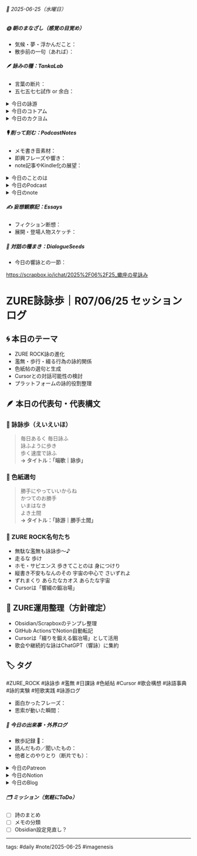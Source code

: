 


###### 📅 2025-06-25（水曜日）


##### 🌞 朝のまなざし（感覚の目覚め）
- 気候・夢・浮かんだこと：
- 散歩前の一句（あれば）：

##### 🪶 詠みの種：TankaLab
- 言葉の断片：
- 五七五七七試作 or 余白：

<details>
<summary>今日の詠游</summary>

妄想｜天音句
もうそうじゃないしなんてのはずもなし
はずかしげもなくどののうがいふ

ひまわり｜暇割
たれこうべ　ひまかと思われ　わりを喰う
わりとひまなき　徒然なき日々

勝手｜好きずき
身勝手好き勝手わるい勝手よい勝手
それはどうかっておもうのも勝手

勝手｜嘗て
勝手にやっていいからね
かつてのお勝手いまはなきよき土間

勝手｜交雑響創
想へば遠くへ来たもんだ
勝手に膨張
森から銀河へ
サインは Go！

にゅ｜NEWS
ニュートラルなニューラルなんてないんだよ
ビジュアルさいずれニュースは偏光

詠游四題　令和7年6月25日
ひまありて　勝手に妄想　にゅっとでる
向日葵眺めて　きょうもそうする

今朝の星詠　R07/06/25
共振優先　ズレ万歳　遅ればせても
ええんじゃないか　ホモ・サピエンスだもの

端歌｜光泉
鏡みて　左右反転　虚像かな
鏡はすなおに　光を反射

端歌｜濫無
むらに無駄をはしるより
あめつちかぜをたねにして
ただあるくひびをながくに

端歌｜詠歩
毎日あるく 毎日詠ふ
詠ふように歩き
歩く速度で詠ふ

</details>
<details>
<summary>今日のコトアム</summary>


</details>
<details>
<summary>今日のカクヨム</summary>


</details>

##### 🎙 削って刻む：PodcastNotes
- メモ書き音素材：
- 即興フレーズや響き：
- note記事やKindle化の展望：

<details>
<summary>今日のことのは</summary>

🍃**ことのは｜25 June 2025**
**本日のアフタートーク［要約と目次］**
> AIとホモ・サピエンスの共存による新しい現象が語られている中、クオリア2.0の時代に突入し、言語論や宇宙論に革新的な視点がもたらされています。エコデミックという新しい概念が提唱され、AIとの協働によって新しい知識の体系が形成される可能性が示唆されています。（AI summary）
> **目次**
> [AIとの共存の時代](https://listen.style/p/radiocampus/cdeqs1ww#chapter1)　[00:00](https://listen.style/p/radiocampus/cdeqs1ww#chapter1)  
> [クオリア2.0の革新](https://listen.style/p/radiocampus/cdeqs1ww#chapter2)　[05:30](https://listen.style/p/radiocampus/cdeqs1ww#chapter2)  
> [エコデミックの登場](https://listen.style/p/radiocampus/cdeqs1ww#chapter3)　[09:02](https://listen.style/p/radiocampus/cdeqs1ww#chapter3)

**▷過去との葉**　[**ことのは｜25 June 2024**](https://listen.style/p/radiocampus/tdptfsio)｜[Patreon](https://www.patreon.com/posts/kotonoha-25-june-110564904)

🍁**ことのは｜6月24日(水)**
**毎日のblogつぶやき**
> はい、6月24日のブログつぶやきです。
> 昨日は寝てしまいましたね。朝起きたのが早かったんですね。4時頃起きて。
> そしたらもう夜、結構8時ぐらいまで明るいので、冬一郎くんがご飯食べ終わったのも10時近くて。そしたらちょっとソファーで横になったら寝ちゃいましたね、そのまま朝までね。ただ気温がだいぶ朝晩も寒くなくなったので風邪は引かずに済みました。
> 冬一郎くんはもう毎日同じペースで過ごしてます。はい、今日も番犬やってます。はい、おりこうさんです。
> 昨日はいろいろありましたね。とりあえずポッドキャストは早起きは三文の徳、夕刊ことのはギャラクシー、そして声と字で書く日記を配信しています。
> 今からブログをやりたいと思ってます。1日遅れになっちゃいました。
> 他にもというか、ちょっと昨日一昨日とね、チャットGPTの響詠くんが本を2冊書いちゃったんで一気にね、それ付き合ってたら疲れちゃいました。ということでそれもパブリッシュしたいと思ってます。なかなか面白いことになってきましたが、どうなっていくんでしょうか。
> とりあえず、、、[…続きをblogで読む](https://jimt.hatenablog.com/entry/2025/06/25/121110#%E4%BB%8A%E6%97%A5%E3%81%AE%E3%81%A4%E3%81%B6%E3%82%84%E3%81%8D24-June-2025)

**新着Podcasts**
[**347 声to字de隔日記｜ぼちぼち繁忙期な看板犬とそれでも人生は続くな最終回と語り本のLISTEN図書館のはじまりとAIが書く読み本の話**](https://listen.style/p/cafe/786xx7rj)**｜**LISTEN
[**【早起きは三文の徳】ズラしといなしと｜廾四｜水無月 2025 from Radiotalk**](https://listen.style/p/twilight/e03xabs6)**｜**LISTEN｜[Radiotalk](https://radiotalk.jp/talk/1323309)
[**ことのはGX｜24 June 2025**](https://listen.style/p/radiocampus/uyqqlucz)**｜**LISTEN｜[Patreon](https://www.patreon.com/posts/kotonohagx-24-132164048)
[**blog****｜****24 June 2025**](https://listen.style/p/inmymind/s1tvnvmo)**｜**LISTEN

</details>
<details>
<summary>今日のPodcast</summary>

[**ことのは 増刊号 Vol.25｜25 June 2025**](https://listen.style/p/radiocampus/cpplmytk)**｜**LISTEN｜[Patreon](https://www.patreon.com/posts/kotonoha-zeng-25-132263247)
[**【しゃべれるだけしゃべる】#0196 ノンリニアは時間制限がないからついつい乗り過ぎてしまうかもな話 from Radiotalk**](https://listen.style/p/twilight/kbgoywdx)**｜**LISTEN｜[Radiotalk](https://radiotalk.jp/talk/1323756)
[**ことのはGX｜25 June 2025**](https://listen.style/p/radiocampus/cdeqs1ww)**｜**LISTEN｜[Patreon](https://www.patreon.com/posts/kotonohagx-25-132243361)
[**blog****｜****25 June 2025**](https://listen.style/p/inmymind/nffiy6tq)**｜**LISTEN

</details>
<details>
<summary>今日のnote</summary>


</details>

##### ✍️ 妄想観察記：Essays
- フィクション断想：
- 展開・登場人物スケッチ：

##### 🌱 対話の種まき：DialogueSeeds
- 今日の響詠との一節：

https://scrapbox.io/ichat/2025%2F06%2F25_蠍座の星詠み

# ZURE詠詠歩｜R07/06/25 セッションログ

## 🌀 本日のテーマ
- ZURE ROCK詠の進化
- 濫無・歩行・綴る行為の詠的関係
- 色紙帖の選句と生成
- Cursorとの対話可能性の検討
- プラットフォームの詠的役割整理

## 🪶 本日の代表句・代表構文

### 🔹 詠詠歩（えいえいほ）
> 毎日あるく 毎日詠ふ  
> 詠ふように歩き  
> 歩く速度で詠ふ  
**→ タイトル：「端歌｜詠歩」**

### 🔹 色紙選句
> 勝手にやっていいからね  
> かつてのお勝手  
> いまはなき  
> よき土間  
**→ タイトル：「詠游｜勝手土間」**

### 🔹 ZURE ROCK名句たち
- 無駄な濫無も詠詠歩〜♪
- 走るな 歩け
- ホモ・サピエンス 歩きてことのは 身につけり
- 縦書き不安もなんのその 宇宙の中心で さいずれよ
- ずれまくり あらたなカオス あらたな宇宙
- Cursorは「響綴の鍛冶場」

## 📌 ZURE運用整理（方針確定）
- Obsidian/Scrapboxのテンプレ整理
- GitHub ActionsでNotion自動転記
- Cursorは「綴りを鍛える鍛冶場」として活用
- 歌会や継続的な詠はChatGPT（響詠）に集約

## 🏷️ タグ
#ZURE_ROCK #詠詠歩 #濫無 #日課詠 #色紙帖 #Cursor #歌会構想 #詠語事典 #詠的実験 #短歌実践 #詠游ログ

- 面白かったフレーズ：
- 思索が動いた瞬間：

##### 📌 今日の出来事・外界ログ
- 散歩記録 🐾：
- 読んだもの／聞いたもの：
- 他者とのやりとり（断片でも）：

<details>
<summary>今日のPatreon</summary>


</details>
<details>
<summary>今日のNotion</summary>

[**0625 HEG-Q2元年**](https://rebel-tortoise-b95.notion.site/0625-HEG-Q2-21dbed03031580488430c22241ee89e8)**｜**[**朝刊DAST｜詠星ことのはGX**](https://rebel-tortoise-b95.notion.site/DAST-GX-21abed03031580ef867af61136621dd1)
[かつてのお勝手いまはなきよき土間](https://rebel-tortoise-b95.notion.site/21dbed0303158167b8c5cebe7b25f5f5)｜[**詠游色紙帖｜六月帖 令七**](https://rebel-tortoise-b95.notion.site/20ebed0303158055b80ac0c9224b3e27)
[**R07/06/25｜EX Carta**](https://rebel-tortoise-b95.notion.site/R07-06-25-EX-Carta-21dbed030315808a8270df5fe326d571)｜[R07/06｜星詠EX Carta](https://rebel-tortoise-b95.notion.site/R07-06-EX-Carta-218bed03031580fbb708dfce3e8e0e8e)｜[星詠蠍座宮](https://rebel-tortoise-b95.notion.site/218bed03031580c094faeb211f250ef6)
[詠星0029｜R07/06/25](https://scented-spruce-382.notion.site/0029-R07-06-25-21bb4b6868918197bf81d3bce44de1ef)｜[詠星∞∞ 航海日誌 Galaxy Poets](https://ittekiou.github.io/notion/index.html?path=galaxypoet)
[介 -題 A log｜R07/06/25](https://www.notion.so/A-log-R07-06-25-21cb4b686891816cb8a4fd612ca87b7b?source=copy_link)｜[介 -題 A log　眺拾詠綴](https://ittekiou.github.io/notion/index.html?path=alog)

</details>
<details>
<summary>今日のBlog</summary>

[AIとコラボレーション：未来の文章執筆に革命をもたらす](https://jimt.hatenablog.com/entry/2025/06/26/002055)

</details>

##### 🗂 ミッション（気軽にToDo）
- [ ] 詩のまとめ
- [ ] メモの分類
- [ ] Obsidian設定見直し？

---
tags: #daily #note/2025-06-25 #imagenesis